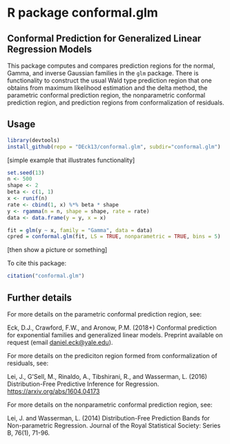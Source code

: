 # R package conformal.glm 

## Conformal Prediction for Generalized Linear Regression Models

This package computes and compares prediction regions for the normal, Gamma, 
and inverse Gaussian families in the `glm` package.  There is 
functionality to construct the usual Wald type prediction region that one 
obtains from maximum likelihood estimation and the delta method, the 
parametric conformal prediction region, the nonparametric conformal 
prediction region, and prediction regions from conformalization of residuals. 


## Usage 

```r
library(devtools)
install_github(repo = "DEck13/conformal.glm", subdir="conformal.glm")
```

[simple example that illustrates functionality]
```r
set.seed(13)
n <- 500
shape <- 2
beta <- c(1, 1)
x <- runif(n)
rate <- cbind(1, x) %*% beta * shape
y <- rgamma(n = n, shape = shape, rate = rate)
data <- data.frame(y = y, x = x)

fit = glm(y ~ x, family = "Gamma", data = data) 
cpred = conformal.glm(fit, LS = TRUE, nonparametric = TRUE, bins = 5)
```
[then show a picture or something]

To cite this package:
```r
citation("conformal.glm")
```


## Further details

For more details on the parametric conformal prediction region, see:

  Eck, D.J., Crawford, F.W., and Aronow, P.M. (2018+)
  Conformal prediction for exponential families and generalized linear models.
  Preprint available on request (email daniel.eck@yale.edu).

For more details on the prediciton region formed from conformalization of 
residuals, see:

  Lei, J., G'Sell, M., Rinaldo, A., Tibshirani, R., and Wasserman, L. (2016)
  Distribution-Free Predictive Inference for Regression. 
  https://arxiv.org/abs/1604.04173

For more details on the nonparametric conformal prediction region, see:

  Lei, J. and Wasserman, L. (2014)
  Distribution-Free Prediction Bands for Non-parametric Regression. 
  Journal of the Royal Statistical Society: Series B, 76(1), 71-96.

